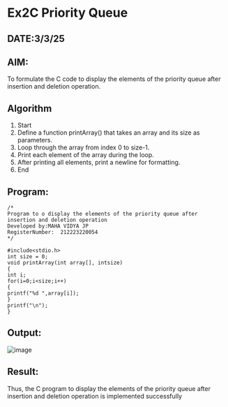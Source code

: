 # Ex2C Priority Queue
## DATE:3/3/25
## AIM:
To formulate the C code to display the elements of the priority queue after insertion and deletion operation.

## Algorithm
1. Start
2. Define a function printArray() that takes an array and its size as parameters.
3. Loop through the array from index 0 to size-1.
4. Print each element of the array during the loop.
5. After printing all elements, print a newline for formatting.
6. End  

## Program:
```
/*
Program to o display the elements of the priority queue after insertion and deletion operation
Developed by:MAHA VIDYA JP 
RegisterNumber:  212223220054
*/
```
```
#include<stdio.h> 
int size = 0;
void printArray(int array[], intsize)
{
int i; 
for(i=0;i<size;i++)
{
printf("%d ",array[i]);
}
printf("\n");
}
```

## Output:

![image](https://github.com/user-attachments/assets/593336a4-8158-4e34-b0e0-a08a472db6a2)



## Result:
Thus, the C program to display the elements of the priority queue after insertion and deletion operation is implemented successfully
